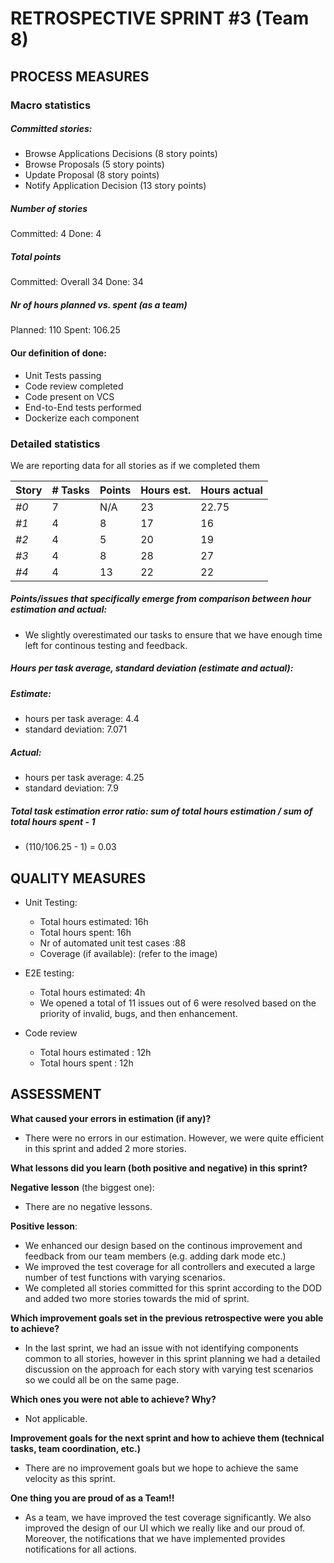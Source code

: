 # RETROSPECTIVE  SPRINT #3 (Team 8)

## PROCESS MEASURES 

### Macro statistics
##### Committed stories:
- Browse Applications Decisions (8 story points)
- Browse Proposals (5 story points)
- Update Proposal (8 story points)
- Notify Application Decision (13 story points)

##### Number of stories  
Committed: 4
Done: 4


##### Total points  
Committed: Overall 34 
Done: 34

##### Nr of hours planned vs. spent (as a team)  
Planned: 110 
Spent: 106.25


#### Our definition of done:

- Unit Tests passing
- Code review completed
- Code present on VCS
- End-to-End tests performed
- Dockerize each component


### Detailed statistics

We are reporting data for all stories as if we completed them

| Story  | # Tasks | Points | Hours est. | Hours actual |
|--------|---------|--------|------------|--------------|
| _#0_   |   7 |   N/A  | 23  | 22.75  |
|_#1_   |   4 | 8 | 17  |  16 |
| _#2_|  4 | 5 |20 | 19 |
| _#3_ | 4 | 8 |28 | 27 |
| _#4_ | 4| 13 |22 | 22 |



##### Points/issues that specifically emerge from comparison between hour estimation and actual:
- We slightly overestimated our tasks to ensure that we have enough time left for continous testing and feedback. 

##### Hours per task average, standard deviation (estimate and actual):
##### Estimate:
  - hours per task average: 4.4
  - standard deviation: 7.071
##### Actual:  
  - hours per task average:  4.25
  - standard deviation: 7.9


##### Total task estimation error ratio: sum of total hours estimation / sum of total hours spent - 1  

  - (110/106.25 - 1) = 0.03

## QUALITY MEASURES 

- Unit Testing:
  - Total hours estimated: 16h
  - Total hours spent: 16h
  - Nr of automated unit test cases :88
  - Coverage (if available): (refer to the image)

- E2E testing:
  - Total hours estimated: 4h
  - We opened a total of 11 issues out of 6 were resolved based on the priority of invalid, bugs, and then enhancement. 
             
- Code review 
  - Total hours estimated : 12h
  - Total hours spent : 12h
  

## ASSESSMENT

**What caused your errors in estimation (if any)?**
- There were no errors in our estimation. However, we were quite efficient in this sprint and added 2 more stories. 
  
**What lessons did you learn (both positive and negative) in this sprint?**

**Negative lesson** (the biggest one):  
- There are no negative lessons.

**Positive lesson**:  
- We enhanced our design based on the continous improvement and feedback from our team members (e.g. adding dark mode etc.)
- We improved the test coverage for all controllers and executed a large number of test functions with varying scenarios.
- We completed all stories committed for this sprint according to the DOD and added two more stories towards the mid of sprint.

**Which improvement goals set in the previous retrospective were you able to achieve?**
- In the last sprint, we had an issue with not identifying components common to all stories, however in this sprint planning we had a detailed discussion on the approach for each story with varying test scenarios so we could all be on the same page. 

**Which ones you were not able to achieve? Why?**
- Not applicable.

**Improvement goals for the next sprint and how to achieve them (technical tasks, team coordination, etc.)**
- There are no improvement goals but we hope to achieve the same velocity as this sprint. 

**One thing you are proud of as a Team!!**
- As a team, we have improved the test coverage significantly. We also improved the design of our UI which we really like and our proud of. Moreover, the notifications that we have implemented provides notifications for all actions. 
